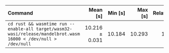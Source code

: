 | Command | Mean [s] | Min [s] | Max [s] | Relative |
|:---|---:|---:|---:|---:|
| `cd rust && wasmtime run --enable-all target/wasm32-wasi/release/mandelbrot.wasm 16000 < /dev/null > /dev/null` | 10.216 ± 0.031 | 10.184 | 10.293 | 1.00 |
